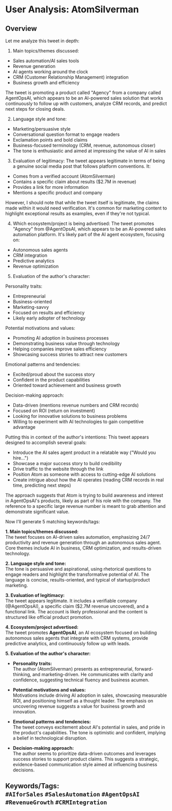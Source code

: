 # User Analysis: AtomSilverman

## Overview

<think>
Let me analyze this tweet in depth:

1. Main topics/themes discussed:
- Sales automation/AI sales tools
- Revenue generation
- AI agents working around the clock
- CRM (Customer Relationship Management) integration
- Business growth and efficiency

The tweet is promoting a product called "Agency" from a company called AgentOpsAI, which appears to be an AI-powered sales solution that works continuously to follow up with customers, analyze CRM records, and predict next steps for closing deals.

2. Language style and tone:
- Marketing/persuasive style
- Conversational question format to engage readers
- Exclamation points and bold claims
- Business-focused terminology (CRM, revenue, autonomous closer)
- The tone is enthusiastic and aimed at impressing the value of AI in sales

3. Evaluation of legitimacy:
The tweet appears legitimate in terms of being a genuine social media post that follows platform conventions. It:
- Comes from a verified account (AtomSilverman)
- Contains a specific claim about results ($2.7M in revenue)
- Provides a link for more information
- Mentions a specific product and company

However, I should note that while the tweet itself is legitimate, the claims made within it would need verification. It's common for marketing content to highlight exceptional results as examples, even if they're not typical.

4. Which ecosystem/project is being advertised:
The tweet promotes "Agency" from @AgentOpsAI, which appears to be an AI-powered sales automation platform. It's likely part of the AI agent ecosystem, focusing on:
- Autonomous sales agents
- CRM integration
- Predictive analytics
- Revenue optimization

5. Evaluation of the author's character:

Personality traits:
- Entrepreneurial
- Business-oriented
- Marketing-savvy
- Focused on results and efficiency
- Likely early adopter of technology

Potential motivations and values:
- Promoting AI adoption in business processes
- Demonstrating business value through technology
- Helping companies improve sales efficiency
- Showcasing success stories to attract new customers

Emotional patterns and tendencies:
- Excited/proud about the success story
- Confident in the product capabilities
- Oriented toward achievement and business growth

Decision-making approach:
- Data-driven (mentions revenue numbers and CRM records)
- Focused on ROI (return on investment)
- Looking for innovative solutions to business problems
- Willing to experiment with AI technologies to gain competitive advantage

Putting this in context of the author's intentions:
This tweet appears designed to accomplish several goals:
- Introduce the AI sales agent product in a relatable way ("Would you hire...")
- Showcase a major success story to build credibility
- Drive traffic to the website through the link
- Position Atom as someone with access to cutting-edge AI solutions
- Create intrigue about how the AI operates (reading CRM records in real time, predicting next steps)

The approach suggests that Atom is trying to build awareness and interest in AgentOpsAI's products, likely as part of his role with the company. The reference to a specific large revenue number is meant to grab attention and demonstrate significant value.

Now I'll generate 5 matching keywords/tags:
</think>

**1. Main topics/themes discussed:**  
The tweet focuses on AI-driven sales automation, emphasizing 24/7 productivity and revenue generation through an autonomous sales agent. Core themes include AI in business, CRM optimization, and results-driven technology.

**2. Language style and tone:**  
The tone is persuasive and aspirational, using rhetorical questions to engage readers and highlight the transformative potential of AI. The language is concise, results-oriented, and typical of startup/product marketing.

**3. Evaluation of legitimacy:**  
The tweet appears legitimate. It includes a verifiable company (@AgentOpsAI), a specific claim ($2.7M revenue uncovered), and a functional link. The account is likely professional and the content is structured like official product promotion.

**4. Ecosystem/project advertised:**  
The tweet promotes **AgentOpsAI**, an AI ecosystem focused on building autonomous sales agents that integrate with CRM systems, provide predictive analytics, and continuously follow up with leads.

**5. Evaluation of the author's character:**

- **Personality traits:**  
  The author (AtomSilverman) presents as entrepreneurial, forward-thinking, and marketing-driven. He communicates with clarity and confidence, suggesting technical fluency and business acumen.

- **Potential motivations and values:**  
  Motivations include driving AI adoption in sales, showcasing measurable ROI, and positioning himself as a thought leader. The emphasis on uncovering revenue suggests a value for business growth and innovation.

- **Emotional patterns and tendencies:**  
  The tweet conveys excitement about AI's potential in sales, and pride in the product's capabilities. The tone is optimistic and confident, implying a belief in technological disruption.

- **Decision-making approach:**  
  The author seems to prioritize data-driven outcomes and leverages success stories to support product claims. This suggests a strategic, evidence-based communication style aimed at influencing business decisions.

**Keywords/Tags:**  
`#AIforSales` `#SalesAutomation` `#AgentOpsAI` `#RevenueGrowth` `#CRMIntegration`
---
